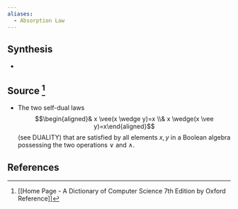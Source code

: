 ```yaml
---
aliases:
  - Absorption Law
---
```

## Synthesis
- 
## Source [^1]
- The two self-dual laws$$\begin{aligned}& x \vee(x \wedge y)=x \\& x \wedge(x \vee y)=x\end{aligned}$$(see DUALITY) that are satisfied by all elements $x, y$ in a Boolean algebra possessing the two operations $\lor$ and $\land$.
## References

[^1]: [[Home Page - A Dictionary of Computer Science 7th Edition by Oxford Reference]]